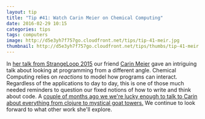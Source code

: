 ```yaml
---
layout: tip
title: "Tip #41: Watch Carin Meier on Chemical Computing"
date: 2016-02-29 10:15
categories: tips
tags: computers
image: http://d5e3yh7f757go.cloudfront.net/tips/tip-41-meir.jpg
thumbnail: http://d5e3yh7f757go.cloudfront.net/tips/thumbs/tip-41-meir.jpg
---
```

In [her talk from StrangeLoop 2015](https://www.youtube.com/watch?v=cHoYNStQOEc) our friend [Carin Meier](https://twitter.com/gigasquid) gave an intriguing talk about looking at programming from a different angle. Chemical Computing relies on _reactions_ to model how programs can interact. Regardless of the applications to day to day, this is one of those much needed reminders to question our fixed notions of how to write and think about code. A [couple of months ago we we're lucky enough to talk to Carin about everything from clojure to mystical goat towers.](http://beatsryetypes.com/episodes/2015/07/20/episode-25-carin-meier.html) We continue to look forward to what other work she'll explore.
